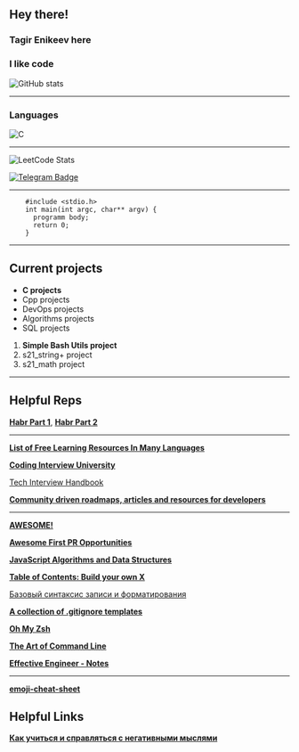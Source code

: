 <!--### Hi there 👋-->

<!--
**enikeevtg/enikeevtg** is a ✨ _special_ ✨ repository because its `README.md` (this file) appears on your GitHub profile.

Here are some ideas to get you started:

- 🔭 I’m currently working on ...
- 🌱 I’m currently learning ...
- 👯 I’m looking to collaborate on ...
- 🤔 I’m looking for help with ...
- 💬 Ask me about ...
- 📫 How to reach me: ...
- 😄 Pronouns: ...
- ⚡ Fun fact: ...
-->

## Hey there!
### Tagir Enikeev here
  
### I like code

![GitHub stats](https://github-readme-stats.vercel.app/api?username=enikeevtg&show_icons=true&hide=contribs,prs&cache_seconds=86400&theme=darcula)
***
### Languages

![C](https://img.shields.io/badge/-1E7775?style=for-the-badge&logo=C&logoColor=6296CC)
***
![LeetCode Stats](https://leetcard.jacoblin.cool/TagirEnikeev?theme=light)

[![Telegram Badge](https://img.shields.io/badge/-Telegram-blue?style=flat-square&logo=Telegram&logoColor=white&link=https://t.me/enikeev_tg)](https://t.me/enikeev_tg)
***
        #include <stdio.h>
        int main(int argc, char** argv) {
          programm body;
          return 0;
        }
***
## Current projects
* __C projects__
* Cpp projects
* DevOps projects
* Algorithms projects
* SQL projects

1. __Simple Bash Utils project__
2. s21_string+ project
3. s21_math project

***

## Helpful Reps

[__Habr Part 1__](https://habr.com/ru/articles/492040/),  [__Habr Part 2__](https://habr.com/ru/articles/502744/)
***
[__List of Free Learning Resources In Many Languages__](https://github.com/EbookFoundation/free-programming-books)

[__Coding Interview University__](https://github.com/jwasham/coding-interview-university)

[Tech Interview Handbook](https://github.com/yangshun/tech-interview-handbook)

[__Community driven roadmaps, articles and resources for developers__](https://github.com/kamranahmedse/developer-roadmap)
***
[__AWESOME!__](https://github.com/sindresorhus/awesom)

[__Awesome First PR Opportunities__](https://github.com/MunGell/awesome-for-beginners)

[__JavaScript Algorithms and Data Structures__](https://github.com/trekhleb/javascript-algorithms)

[__Table of Contents: Build your own X__](https://github.com/codecrafters-io/build-your-own-x)

[Базовый синтаксис записи и форматирования](https://docs.github.com/ru/get-started/writing-on-github/getting-started-with-writing-and-formatting-on-github/basic-writing-and-formatting-syntax#GitHub-flavored-markdown)

[__A collection of .gitignore templates__](https://github.com/github/gitignore#a-collection-of-gitignore-templates)

[__Oh My Zsh__](https://github.com/ohmyzsh/ohmyzsh)

[__The Art of Command Line__](https://github.com/jlevy/the-art-of-command-line)

[__Effective Engineer - Notes__](https://gist.github.com/rondy/af1dee1d28c02e9a225ae55da2674a6f)
***

[__emoji-cheat-sheet__](https://github.com/ikatyang/emoji-cheat-sheet/blob/master/README.md)

## Helpful Links

[__Как учиться и справляться с негативными мыслями__](https://guides.hexlet.io/ru/learning/?_gl=1*zua2h2*_ga*MTc5NDgwNjA3NS4xNjgyOTMxOTY4*_ga_PM3R85EKHN*MTY4MzIwNDMwNi40LjAuMTY4MzIwNDM2NS4xLjAuMA..)
